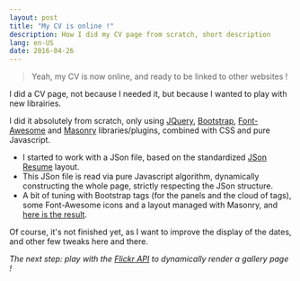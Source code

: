 ```yaml
---
layout: post
title: "My CV is online !"
description: How I did my CV page from scratch, short description
lang: en-US
date: 2016-04-26
---
```


> Yeah, my CV is now online, and ready to be linked to other websites !

I did a CV page, not because I needed it, but because I wanted to play with new librairies.

I did it absolutely from scratch, only using [JQuery][], [Bootstrap][], [Font-Awesome][] and [Masonry][] libraries/plugins, combined with CSS and pure Javascript.

* I started to work with a JSon file, based on the standardized [JSon Resume][] layout.
* This JSon file is read via pure Javascript algorithm, dynamically constructing the whole page, strictly respecting the JSon structure.
* A bit of tuning with Bootstrap tags (for the panels and the cloud of tags), some Font-Awesome icons and a layout managed with Masonry, and [here is the result][].

Of course, it's not finished yet, as I want to improve the display of the dates, and other few tweaks here and there.

_The next step: play with the [Flickr API][] to dynamically render a gallery page !_


[jquery]:					http://api.jquery.com/          													"JQuery - API Documentation"
[bootstrap]:			http://getbootstrap.com/getting-started/									"Bootstrap - Get started"
[font-awesome]:		https://fortawesome.github.io/Font-Awesome/get-started/		"Font-Awesome - Get started"
[masonry]:				http://masonry.desandro.com/															"Masonry library"
[json resume]:		http://jsonresume.org/schema/															"JSon Resume - Template"
[here is the result]: /cv/																							    "My CV page !"
[flickr api]:			https://www.flickr.com/services/developer									"Flickr API - Developer"
